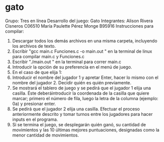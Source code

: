 # gato
Grupo: Tres en línea 
Desarrollo del juego: Gato
Integrantes: 
Alison Rivera Cisneros 
C06510
María Paulette Pérez Monge
B95916
Instrucciones para compilar:
1. Descargar todos los demás archivos en una misma carpeta, incluyendo los archivos de texto.
2. Escribir "gcc main.c Funciones.c -o main.out " en la terminal de linux para compilar main.c y Funciones.c
3. Escribir "./main.out " en la terminal para correr main.c
4. Introducir la opción de su preferencia en el menú de juego.
5. En el caso de que elija 1:
6. Introducir el nombre del jugador 1 y apretar Enter, hacer lo mismo con el nombre del jugador 2. Decidir quién es quién previamente.
7. Se mostrará el tablero de juego y se pedirá que el jugador 1 elija una casilla. Éste deberáintroducir la coordenada de la casilla que quiere marcar; primero el número de fila, luego la letra de la columna (ejemplo: 0a) y presionar enter.
8. Se pedirá que el jugador 2 elija una casilla. Efectuar el proceso anteriormente descrito y tomar turnos entre los jugadores para hacer inputs en el programa.
9. Si se termina el juego, se desplegarán quién ganó, su cantidad de movimientos y las 10 últimas mejores puntuaciones, designadas como la menor cantidad de movimientos.
